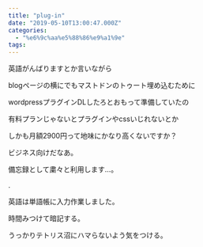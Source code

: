```yaml
---
title: "plug-in"
date: "2019-05-10T13:00:47.000Z"
categories: 
  - "%e6%9c%aa%e5%88%86%e9%a1%9e"
tags: 
---
```


英語がんばりますとか言いながら

blogページの横にでもマストドンのトゥート埋め込むために

wordpressプラグインDLしたろとおもって準備していたの

有料プランじゃないとプラグインやcssいじれないとか

しかも月額2900円って地味にかなり高くないですか？

ビジネス向けだなあ。

備忘録として粛々と利用します…。

.

英語は単語帳に入力作業しました。

時間みつけて暗記する。

うっかりテトリス沼にハマらないよう気をつける。
